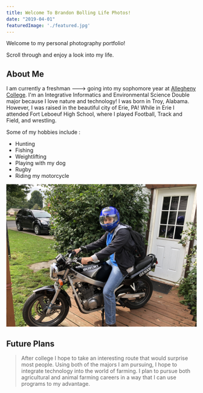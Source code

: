 ```yaml
---
title: Welcome To Brandon Bolling Life Photos!
date: "2019-04-01"
featuredImage: './featured.jpg'
---
```


Welcome to my personal photography portfolio!

Scroll through and enjoy a look into my life.

<!-- end -->

## About Me

I am currently a freshman ---> going into my sophomore year at [Allegheny College](https://allegheny.edu/). I'm an Integrative Informatics and Environmental Science Double major because I love nature and technology! I was
born in Troy, Alabama. However, I was raised in the beautiful city of Erie, PA!
While in Erie I attended Fort Leboeuf High School, where I played Football, Track
and Field, and wrestling.

Some of my hobbies include :

*  Hunting
*  Fishing
*  Weightlifting
*  Playing with my dog
*  Rugby
*  Riding my motorcycle

![Space](./space.jpg)

## Future Plans

> After college I hope to take an interesting route that would surprise most people. Using both of the majors I am pursuing, I hope to integrate technology into the world of farming. I plan to pursue both agricultural and animal farming careers in a way that I can use programs to my advantage.
